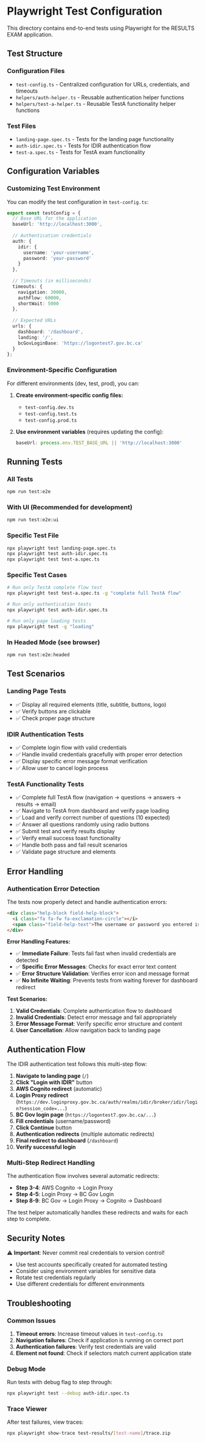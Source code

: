 # Playwright Test Configuration

This directory contains end-to-end tests using Playwright for the RESULTS EXAM application.

## Test Structure

### Configuration Files
- `test-config.ts` - Centralized configuration for URLs, credentials, and timeouts
- `helpers/auth-helper.ts` - Reusable authentication helper functions
- `helpers/test-a-helper.ts` - Reusable TestA functionality helper functions

### Test Files
- `landing-page.spec.ts` - Tests for the landing page functionality
- `auth-idir.spec.ts` - Tests for IDIR authentication flow
- `test-a.spec.ts` - Tests for TestA exam functionality

## Configuration Variables

### Customizing Test Environment

You can modify the test configuration in `test-config.ts`:

```typescript
export const testConfig = {
  // Base URL for the application
  baseUrl: 'http://localhost:3000',
  
  // Authentication credentials
  auth: {
    idir: {
      username: 'your-username',
      password: 'your-password'
    }
  },
  
  // Timeouts (in milliseconds)
  timeouts: {
    navigation: 30000,
    authFlow: 60000,
    shortWait: 5000
  },
  
  // Expected URLs
  urls: {
    dashboard: '/dashboard',
    landing: '/',
    bcGovLoginBase: 'https://logontest7.gov.bc.ca'
  }
};
```

### Environment-Specific Configuration

For different environments (dev, test, prod), you can:

1. **Create environment-specific config files:**
   - `test-config.dev.ts`
   - `test-config.test.ts`
   - `test-config.prod.ts`

2. **Use environment variables** (requires updating the config):
   ```typescript
   baseUrl: process.env.TEST_BASE_URL || 'http://localhost:3000'
   ```

## Running Tests

### All Tests
```bash
npm run test:e2e
```

### With UI (Recommended for development)
```bash
npm run test:e2e:ui
```

### Specific Test File
```bash
npx playwright test landing-page.spec.ts
npx playwright test auth-idir.spec.ts
npx playwright test test-a.spec.ts
```

### Specific Test Cases
```bash
# Run only TestA complete flow test
npx playwright test test-a.spec.ts -g "complete full TestA flow"

# Run only authentication tests
npx playwright test auth-idir.spec.ts

# Run only page loading tests
npx playwright test -g "loading"
```

### In Headed Mode (see browser)
```bash
npm run test:e2e:headed
```

## Test Scenarios

### Landing Page Tests
- ✅ Display all required elements (title, subtitle, buttons, logo)
- ✅ Verify buttons are clickable
- ✅ Check proper page structure

### IDIR Authentication Tests
- ✅ Complete login flow with valid credentials
- ✅ Handle invalid credentials gracefully with proper error detection
- ✅ Display specific error message format verification
- ✅ Allow user to cancel login process

### TestA Functionality Tests
- ✅ Complete full TestA flow (navigation → questions → answers → results → email)
- ✅ Navigate to TestA from dashboard and verify page loading
- ✅ Load and verify correct number of questions (10 expected)
- ✅ Answer all questions randomly using radio buttons
- ✅ Submit test and verify results display
- ✅ Verify email success toast functionality
- ✅ Handle both pass and fail result scenarios
- ✅ Validate page structure and elements

## Error Handling

### Authentication Error Detection

The tests now properly detect and handle authentication errors:

```html
<div class="help-block field-help-block">
  <i class="fa fa-fw fa-exclamation-circle"></i>
  <span class="field-help-text">The username or password you entered is incorrect</span>
</div>
```

**Error Handling Features:**
- ✅ **Immediate Failure**: Tests fail fast when invalid credentials are detected
- ✅ **Specific Error Messages**: Checks for exact error text content
- ✅ **Error Structure Validation**: Verifies error icon and message format
- ✅ **No Infinite Waiting**: Prevents tests from waiting forever for dashboard redirect

**Test Scenarios:**
1. **Valid Credentials**: Complete authentication flow to dashboard
2. **Invalid Credentials**: Detect error message and fail appropriately  
3. **Error Message Format**: Verify specific error structure and content
4. **User Cancellation**: Allow navigation back to landing page

## Authentication Flow

The IDIR authentication test follows this multi-step flow:

1. **Navigate to landing page** (`/`)
2. **Click "Login with IDIR"** button
3. **AWS Cognito redirect** (automatic)
4. **Login Proxy redirect** (`https://dev.loginproxy.gov.bc.ca/auth/realms/idir/broker/idir/login?session_code=...`)
5. **BC Gov login page** (`https://logontest7.gov.bc.ca/...`)
6. **Fill credentials** (username/password)
7. **Click Continue** button
8. **Authentication redirects** (multiple automatic redirects)
9. **Final redirect to dashboard** (`/dashboard`)
10. **Verify successful login**

### Multi-Step Redirect Handling

The authentication flow involves several automatic redirects:
- **Step 3-4**: AWS Cognito → Login Proxy
- **Step 4-5**: Login Proxy → BC Gov Login
- **Step 8-9**: BC Gov → Login Proxy → Cognito → Dashboard

The test helper automatically handles these redirects and waits for each step to complete.

## Security Notes

⚠️ **Important**: Never commit real credentials to version control!

- Use test accounts specifically created for automated testing
- Consider using environment variables for sensitive data
- Rotate test credentials regularly
- Use different credentials for different environments

## Troubleshooting

### Common Issues

1. **Timeout errors**: Increase timeout values in `test-config.ts`
2. **Navigation failures**: Check if application is running on correct port
3. **Authentication failures**: Verify test credentials are valid
4. **Element not found**: Check if selectors match current application state

### Debug Mode
Run tests with debug flag to step through:
```bash
npx playwright test --debug auth-idir.spec.ts
```

### Trace Viewer
After test failures, view traces:
```bash
npx playwright show-trace test-results/[test-name]/trace.zip
```
